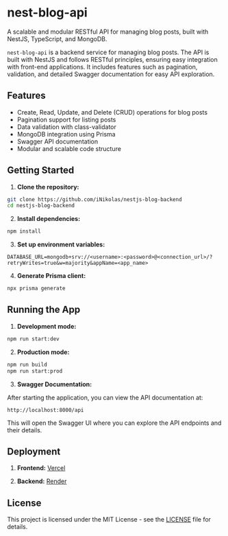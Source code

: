 # nest-blog-api

A scalable and modular RESTful API for managing blog posts, built with NestJS, TypeScript, and MongoDB.

`nest-blog-api` is a backend service for managing blog posts. The API is built with NestJS and follows RESTful principles, ensuring easy integration with front-end applications. It includes features such as pagination, validation, and detailed Swagger documentation for easy API exploration.

## Features

- Create, Read, Update, and Delete (CRUD) operations for blog posts
- Pagination support for listing posts
- Data validation with class-validator
- MongoDB integration using Prisma
- Swagger API documentation
- Modular and scalable code structure

## Getting Started

1. **Clone the repository:**

```bash
git clone https://github.com/iNikolas/nestjs-blog-backend
cd nestjs-blog-backend
```

2. **Install dependencies:**

```bash
npm install
```

3. **Set up environment variables:**

```
DATABASE_URL=mongodb+srv://<username>:<password>@<connection_url>/?retryWrites=true&w=majority&appName=<app_name>
```

4. **Generate Prisma client:**

```bash
npx prisma generate
```

## Running the App

1. **Development mode:**

```bash
npm run start:dev
```

2. **Production mode:**

```bash
npm run build
npm run start:prod
```

3. **Swagger Documentation:**

After starting the application, you can view the API documentation at:

```
http://localhost:8000/api
```

This will open the Swagger UI where you can explore the API endpoints and their details.

## Deployment

1. **Frontend:** [Vercel](https://nextjs-blog-frontend-one.vercel.app/)

2. **Backend:** [Render](https://nestjs-blog-backend.onrender.com)

## License

This project is licensed under the MIT License - see the [LICENSE](LICENCE) file for details.
